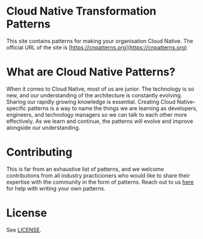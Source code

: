 # Cloud Native Transformation Patterns
This site contains patterns for making your organisation Cloud Native. The official URL of the site is [https://cnpatterns.org](https://cnpatterns.org)

# What are Cloud Native Patterns?
When it comes to Cloud Native, most of us are junior. The technology is so new, and our understanding of the architecture is constantly evolving. Sharing our rapidly growing knowledge is essential. Creating Cloud Native-specific patterns is a way to name the things we are learning as developers, engineers, and technology managers so we can talk to each other more effectively. As we learn and continue, the patterns will evolve and improve alongside our understanding.

# Contributing
This is far from an exhaustive list of patterns, and we welcome contributions from all industry practicioners who would like
to share their expertise with the community in the form of patterns.
Reach out to us [here](https://cnpatterns.org/contact-us) for help with writing your own patterns.

# License
See [LICENSE](LICENSE).
